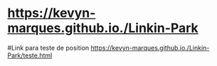 # https://kevyn-marques.github.io./Linkin-Park
#Link para teste de position
 https://kevyn-marques.github.io./Linkin-Park/teste.html
